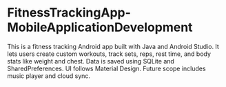 # FitnessTrackingApp-MobileApplicationDevelopment
This is a fitness tracking Android app built with Java and Android Studio. It lets users create custom workouts, track sets, reps, rest time, and body stats like weight and chest. Data is saved using SQLite and SharedPreferences. UI follows Material Design. Future scope includes music player and cloud sync.
